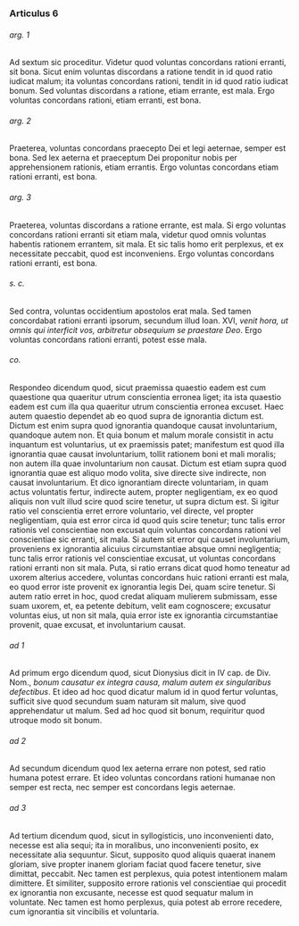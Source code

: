 ### Articulus 6

###### arg. 1
Ad sextum sic proceditur. Videtur quod voluntas concordans rationi erranti, sit bona. Sicut enim voluntas discordans a ratione tendit in id quod ratio iudicat malum; ita voluntas concordans rationi, tendit in id quod ratio iudicat bonum. Sed voluntas discordans a ratione, etiam errante, est mala. Ergo voluntas concordans rationi, etiam erranti, est bona.

###### arg. 2
Praeterea, voluntas concordans praecepto Dei et legi aeternae, semper est bona. Sed lex aeterna et praeceptum Dei proponitur nobis per apprehensionem rationis, etiam errantis. Ergo voluntas concordans etiam rationi erranti, est bona.

###### arg. 3
Praeterea, voluntas discordans a ratione errante, est mala. Si ergo voluntas concordans rationi erranti sit etiam mala, videtur quod omnis voluntas habentis rationem errantem, sit mala. Et sic talis homo erit perplexus, et ex necessitate peccabit, quod est inconveniens. Ergo voluntas concordans rationi erranti, est bona.

###### s. c.
Sed contra, voluntas occidentium apostolos erat mala. Sed tamen concordabat rationi erranti ipsorum, secundum illud Ioan. XVI, *venit hora, ut omnis qui interficit vos, arbitretur obsequium se praestare Deo*. Ergo voluntas concordans rationi erranti, potest esse mala.

###### co.
Respondeo dicendum quod, sicut praemissa quaestio eadem est cum quaestione qua quaeritur utrum conscientia erronea liget; ita ista quaestio eadem est cum illa qua quaeritur utrum conscientia erronea excuset. Haec autem quaestio dependet ab eo quod supra de ignorantia dictum est. Dictum est enim supra quod ignorantia quandoque causat involuntarium, quandoque autem non. Et quia bonum et malum morale consistit in actu inquantum est voluntarius, ut ex praemissis patet; manifestum est quod illa ignorantia quae causat involuntarium, tollit rationem boni et mali moralis; non autem illa quae involuntarium non causat. Dictum est etiam supra quod ignorantia quae est aliquo modo volita, sive directe sive indirecte, non causat involuntarium. Et dico ignorantiam directe voluntariam, in quam actus voluntatis fertur, indirecte autem, propter negligentiam, ex eo quod aliquis non vult illud scire quod scire tenetur, ut supra dictum est. Si igitur ratio vel conscientia erret errore voluntario, vel directe, vel propter negligentiam, quia est error circa id quod quis scire tenetur; tunc talis error rationis vel conscientiae non excusat quin voluntas concordans rationi vel conscientiae sic erranti, sit mala. Si autem sit error qui causet involuntarium, proveniens ex ignorantia alicuius circumstantiae absque omni negligentia; tunc talis error rationis vel conscientiae excusat, ut voluntas concordans rationi erranti non sit mala. Puta, si ratio errans dicat quod homo teneatur ad uxorem alterius accedere, voluntas concordans huic rationi erranti est mala, eo quod error iste provenit ex ignorantia legis Dei, quam scire tenetur. Si autem ratio erret in hoc, quod credat aliquam mulierem submissam, esse suam uxorem, et, ea petente debitum, velit eam cognoscere; excusatur voluntas eius, ut non sit mala, quia error iste ex ignorantia circumstantiae provenit, quae excusat, et involuntarium causat.

###### ad 1
Ad primum ergo dicendum quod, sicut Dionysius dicit in IV cap. de Div. Nom., *bonum causatur ex integra causa, malum autem ex singularibus defectibus*. Et ideo ad hoc quod dicatur malum id in quod fertur voluntas, sufficit sive quod secundum suam naturam sit malum, sive quod apprehendatur ut malum. Sed ad hoc quod sit bonum, requiritur quod utroque modo sit bonum.

###### ad 2
Ad secundum dicendum quod lex aeterna errare non potest, sed ratio humana potest errare. Et ideo voluntas concordans rationi humanae non semper est recta, nec semper est concordans legis aeternae.

###### ad 3
Ad tertium dicendum quod, sicut in syllogisticis, uno inconvenienti dato, necesse est alia sequi; ita in moralibus, uno inconvenienti posito, ex necessitate alia sequuntur. Sicut, supposito quod aliquis quaerat inanem gloriam, sive propter inanem gloriam faciat quod facere tenetur, sive dimittat, peccabit. Nec tamen est perplexus, quia potest intentionem malam dimittere. Et similiter, supposito errore rationis vel conscientiae qui procedit ex ignorantia non excusante, necesse est quod sequatur malum in voluntate. Nec tamen est homo perplexus, quia potest ab errore recedere, cum ignorantia sit vincibilis et voluntaria.

